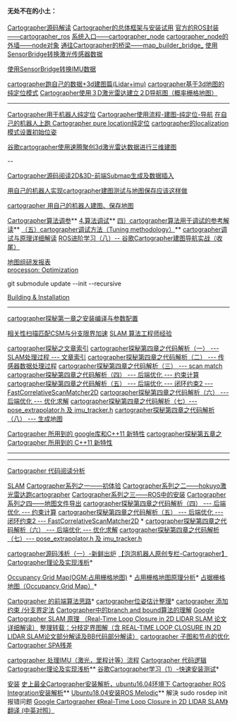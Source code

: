 
#### 无处不在的小土：
[Cartographer源码解读](https://gaoyichao.com/Xiaotu/?book=Cartographer源码解读&title=index)
[Cartographer的总体框架与安装试用](https://gaoyichao.com/Xiaotu/?book=Cartographer源码解读&title=Cartographer的总体框架与安装试用)
[官方的ROS封装——cartographer_ros](https://gaoyichao.com/Xiaotu/?book=Cartographer源码解读&title=官方的ROS封装_cartographer_ros)
[系统入口——cartographer_node](https://gaoyichao.com/Xiaotu/?book=Cartographer源码解读&title=系统入口_cartographer_node)
[cartographer_node的外墙——node对象](https://gaoyichao.com/Xiaotu/?book=Cartographer源码解读&title=cartographer_node的外墙_node对象)
[通往Cartographer的桥梁——map_builder_bridge_](https://gaoyichao.com/Xiaotu/?book=Cartographer源码解读&title=通往Cartographer的桥梁_map_builder_bridge_)
[使用SensorBridge转换激光传感器数据](https://gaoyichao.com/Xiaotu/?book=Cartographer源码解读&title=使用SensorBridge转换激光传感器数据)

[使用SensorBridge转换IMU数据](https://gaoyichao.com/Xiaotu/?book=Cartographer源码解读&title=使用SensorBridge转换IMU数据)


[cartographer跑自己的数据+3d建图篇(Lidar+imu)](https://blog.csdn.net/qq_40216084/article/details/105531983)
[cartographer基于3d地图的纯定位模式](https://blog.csdn.net/qq_40216084/article/details/106086066?utm_medium=distribute.pc_relevant.none-task-blog-BlogCommendFromMachineLearnPai2-1.channel_param&depth_1-utm_source=distribute.pc_relevant.none-task-blog-BlogCommendFromMachineLearnPai2-1.channel_param)
[Cartographer使用３D激光雷达建立２D导航图（概率栅格地图）](https://blog.csdn.net/awesomewan/article/details/106545112?utm_medium=distribute.pc_relevant.none-task-blog-title-2&spm=1001.2101.3001.4242)


---
[Cartographer用于机器人纯定位](https://blog.csdn.net/weixin_36976685/article/details/103834608#commentBox)
[Cartographer使用流程-建图-纯定位-导航](https://blog.csdn.net/weixin_43259286/article/details/105143605)
[在自己的机器人上跑 Cartographer pure location纯定位](https://blog.csdn.net/qq_34935373/article/details/107315845?utm_medium=distribute.pc_aggpage_search_result.none-task-blog-2~all~top_click~default-1-107315845.nonecase&utm_term=cartographer纯定位&spm=1000.2123.3001.4430)
[cartographer的localization模式设置初始位姿](https://blog.csdn.net/xiekaikaibing/article/details/80080506)



[谷歌cartographer使用速腾聚创3d激光雷达数据进行三维建图](https://blog.csdn.net/bluewhalerobot/article/details/81672986?utm_medium=distribute.pc_relevant_t0.none-task-blog-BlogCommendFromMachineLearnPai2-1.channel_param&depth_1-utm_source=distribute.pc_relevant_t0.none-task-blog-BlogCommendFromMachineLearnPai2-1.channel_param)

--

[Cartographer源码阅读2D&3D-前端Submap生成及数据插入](https://blog.csdn.net/yeluohanchan/article/details/108855870?utm_medium=distribute.pc_relevant_t0.none-task-blog-BlogCommendFromMachineLearnPai2-1.channel_param&depth_1-utm_source=distribute.pc_relevant_t0.none-task-blog-BlogCommendFromMachineLearnPai2-1.channel_param)

[用自己的机器人实现cartographer建图测试与地图保存应该这样做](https://blog.csdn.net/zhao_ke_xue/article/details/87875984?utm_medium=distribute.pc_relevant.none-task-blog-BlogCommendFromMachineLearnPai2-1.channel_param&depth_1-utm_source=distribute.pc_relevant.none-task-blog-BlogCommendFromMachineLearnPai2-1.channel_param)

[cartographer 用自己的机器人建图、保存地图](https://blog.csdn.net/m0_37672916/article/details/77198261?utm_medium=distribute.pc_relevant_t0.none-task-blog-BlogCommendFromMachineLearnPai2-1.channel_param&depth_1-utm_source=distribute.pc_relevant_t0.none-task-blog-BlogCommendFromMachineLearnPai2-1.channel_param#commentBox)

[Cartographer算法调参](https://blog.csdn.net/weixin_42232742/article/details/86608913)**
[4.算法调试](https://blog.csdn.net/weixin_30471561/article/details/97520539)**
[四）cartographer算法用于调试的参考解读](https://blog.csdn.net/windxf/article/details/104377637?utm_medium=distribute.pc_relevant.none-task-blog-BlogCommendFromBaidu-1.channel_param&depth_1-utm_source=distribute.pc_relevant.none-task-blog-BlogCommendFromBaidu-1.channel_param)**
[（五）cartographer调试方法（Tuning methodology）](https://blog.csdn.net/windxf/article/details/104391217?utm_medium=distribute.pc_relevant_t0.none-task-blog-BlogCommendFromMachineLearnPai2-1.channel_param&depth_1-utm_source=distribute.pc_relevant_t0.none-task-blog-BlogCommendFromMachineLearnPai2-1.channel_param)**
[cartographer调试与原理详细解读](https://blog.csdn.net/weixin_42861143/article/details/104021487?utm_medium=distribute.pc_relevant_t0.none-task-blog-BlogCommendFromMachineLearnPai2-1.channel_param&depth_1-utm_source=distribute.pc_relevant_t0.none-task-blog-BlogCommendFromMachineLearnPai2-1.channel_param)
[ROS进阶学习（八）-- 谷歌Cartographer建图导航实战（收尾）](https://blog.csdn.net/weixin_40641902/article/details/80872059?utm_medium=distribute.pc_relevant_t0.none-task-blog-BlogCommendFromMachineLearnPai2-1.channel_param&depth_1-utm_source=distribute.pc_relevant_t0.none-task-blog-BlogCommendFromMachineLearnPai2-1.channel_param)


[地图组研发报表](https://docs.qq.com/sheet/DRk5aV1FKUWVsY2h2?tab=BB08J2) &nbsp;   
[processon: Optimization](https://www.processon.com/mindmap/5f8658dfe401fd06fd87a0b4)  

git submodule update --init --recursive

[Building & Installation](https://google-cartographer-ros.readthedocs.io/en/latest/compilation.html#building-installation)



---




[cartographer探秘第一章之安装编译与参数配置](https://blog.csdn.net/tiancailx/article/details/90757522#commentBox)

[相关性扫描匹配CSM与分支限界加速](https://blog.csdn.net/weixin_35695879/article/details/103511418?utm_medium=distribute.pc_relevant.none-task-blog-BlogCommendFromBaidu-8.channel_param&depth_1-utm_source=distribute.pc_relevant.none-task-blog-BlogCommendFromBaidu-8.channel_param#commentBox)
[SLAM 算法工程师经验](https://blog.csdn.net/weixin_35695879/article/details/90757828)

[cartographer探秘之文章索引](https://blog.csdn.net/tiancailx/article/details/105437744)
[cartographer探秘第四章之代码解析（一） --- SLAM处理过程 --- 文章索引](https://blog.csdn.net/tiancailx/article/details/96478656)
[cartographer探秘第四章之代码解析（二） --- 传感器数据处理过程](https://blog.csdn.net/tiancailx/article/details/96138354)
[cartographer探秘第四章之代码解析（三） --- scan match](https://blog.csdn.net/tiancailx/article/details/97393967?utm_medium=distribute.pc_relevant.none-task-blog-BlogCommendFromMachineLearnPai2-1.channel_param&depth_1-utm_source=distribute.pc_relevant.none-task-blog-BlogCommendFromMachineLearnPai2-1.channel_param)
[cartographer探秘第四章之代码解析（四） --- 后端优化 --- 约束计算](https://blog.csdn.net/tiancailx/article/details/97759161/?utm_medium=distribute.pc_relevant.none-task-blog-title-3&spm=1001.2101.3001.4242)
[cartographer探秘第四章之代码解析（五） --- 后端优化 --- 闭环约束2 --- FastCorrelativeScanMatcher2D](https://blog.csdn.net/tiancailx/article/details/100739192)
[cartographer探秘第四章之代码解析（六） --- 后端优化 --- 优化求解](https://blog.csdn.net/tiancailx/article/details/100739634)
[cartographer探秘第四章之代码解析（七）--- pose_extrapolator.h 及 imu_tracker.h](https://blog.csdn.net/tiancailx/article/details/102628651?utm_medium=distribute.pc_relevant.none-task-blog-BlogCommendFromMachineLearnPai2-2.channel_param&depth_1-utm_source=distribute.pc_relevant.none-task-blog-BlogCommendFromMachineLearnPai2-2.channel_param)
[cartographer探秘第四章之代码解析（八） --- 生成地图](https://blog.csdn.net/tiancailx/article/details/102778393)

[Cartographer 所用到的 google库和C++11 新特性](https://blog.csdn.net/CAOCAO199041/article/details/101536486?utm_medium=distribute.pc_relevant_t0.none-task-blog-BlogCommendFromMachineLearnPai2-1.channel_param&depth_1-utm_source=distribute.pc_relevant_t0.none-task-blog-BlogCommendFromMachineLearnPai2-1.channel_param)
[cartographer探秘第五章之 Cartographer 所用到的 C++11 新特性](https://blog.csdn.net/tiancailx/article/details/95939452)


---
---

[Cartographer 代码阅读分析](https://blog.csdn.net/roadseek_zw/article/details/66968762?utm_medium=distribute.pc_relevant_t0.none-task-blog-BlogCommendFromMachineLearnPai2-1.channel_param&depth_1-utm_source=distribute.pc_relevant_t0.none-task-blog-BlogCommendFromMachineLearnPai2-1.channel_param)

[SLAM](https://www.cnblogs.com/wenhust/tag/SLAM/)
[Cartographer系列之一——初体验](https://www.cnblogs.com/wenhust/p/5961017.html)
[Cartographer系列之二——hokuyo激光雷达跑cartographer](https://www.cnblogs.com/wenhust/p/6047258.html)
[Cartographer系列之三——ROS中的安装](https://www.cnblogs.com/wenhust/p/6112845.html)
[Cartographer系列之四——地图文件导出](https://www.cnblogs.com/wenhust/p/6189715.html)
[cartographer探秘第四章之代码解析（四） --- 后端优化 --- 约束计算](https://blog.csdn.net/tiancailx/article/details/97759161/?utm_medium=distribute.pc_relevant.none-task-blog-title-3&spm=1001.2101.3001.4242)
[cartographer探秘第四章之代码解析（五） --- 后端优化 --- 闭环约束2 --- FastCorrelativeScanMatcher2D](https://blog.csdn.net/tiancailx/article/details/100739192?utm_medium=distribute.pc_relevant.none-task-blog-title-2&spm=1001.2101.3001.4242) *
[cartographer探秘第四章之代码解析（六） --- 后端优化 --- 优化求解](https://blog.csdn.net/tiancailx/article/details/100739634?utm_medium=distribute.pc_relevant.none-task-blog-title-3&spm=1001.2101.3001.4242)
[cartographer探秘第四章之代码解析（七）--- pose_extrapolator.h 及 imu_tracker.h](https://blog.csdn.net/tiancailx/article/details/102628651?utm_medium=distribute.pc_relevant.none-task-blog-title-9&spm=1001.2101.3001.4242)

[cartographer源码浅析（一）-新鲜出炉](https://blog.csdn.net/liuxiaofei823/article/details/70207814#commentBox)
[【泡泡机器人原创专栏-Cartographer】Cartographer理论及实现浅析](https://mp.weixin.qq.com/s/LdbFp-Zvkr02-_25ILb16g)*

[Occupancy Grid Map(OGM:占用栅格地图)](https://blog.csdn.net/m0_37931718/article/details/96427661?utm_medium=distribute.pc_relevant.none-task-blog-title-1&spm=1001.2101.3001.4242) *
[占用栅格地图原理分析](https://blog.csdn.net/weixin_40863346/article/details/92575794)*
[占据栅格地图（Occupancy Grid Map）](https://zhuanlan.zhihu.com/p/21738718)*

[Cartographer 的前端算法思路](https://blog.csdn.net/u012209790/article/details/82735923)*
[cartographer位姿估计整理](https://blog.csdn.net/xiaoma_bk/article/details/81128482)*
[cartographer 添加约束 /分支界定法](https://blog.csdn.net/xiaoma_bk/article/details/83040559)
[Cartographer中的branch and bound算法的理解](https://blog.csdn.net/u013620235/article/details/72956929)
[Google Cartographer SLAM 原理 （Real-Time Loop Closure in 2D LIDAR SLAM 论文详细解读）](https://blog.csdn.net/weixin_36976685/article/details/84994701)
[整理转载：分枝定界图解（含 REAL-TIME LOOP CLOSURE IN 2D LIDAR SLAM论文部分解读及BB代码部分解读）](https://www.freesion.com/article/4747857410/)
[cartographer 子图和节点的优化](https://blog.csdn.net/xiaoma_bk/article/details/82392295#commentBox)
[Cartographer SPA残差](https://blog.csdn.net/MyArrow/article/details/82909148)

[cartographer 处理IMU（激光，里程计等）流程](https://blog.csdn.net/xiaoma_bk/article/details/81387979?utm_medium=distribute.pc_relevant_t0.none-task-blog-BlogCommendFromMachineLearnPai2-1.channel_param&depth_1-utm_source=distribute.pc_relevant_t0.none-task-blog-BlogCommendFromMachineLearnPai2-1.channel_param)
[Cartographer 代码逻辑](https://blog.csdn.net/xiaoma_bk/article/details/80000933?utm_medium=distribute.pc_relevant_t0.none-task-blog-BlogCommendFromMachineLearnPai2-1.channel_param&depth_1-utm_source=distribute.pc_relevant_t0.none-task-blog-BlogCommendFromMachineLearnPai2-1.channel_param)
[Cartographer理论及实现浅析](https://blog.csdn.net/u012700322/article/details/53513527?utm_medium=distribute.pc_relevant_t0.none-task-blog-BlogCommendFromMachineLearnPai2-1.channel_param&depth_1-utm_source=distribute.pc_relevant_t0.none-task-blog-BlogCommendFromMachineLearnPai2-1.channel_param)**
[谷歌Cartographer学习（1）-快速安装测试](https://www.cnblogs.com/hitcm/p/5939507.html)*

[安装](https://blog.csdn.net/weixin_39458342/article/details/103276265)
[史上最全Cartographer安装解析，ubuntu16.04环境下 Cartographer ROS Integration安装解析](https://blog.csdn.net/rjasd1128hf/article/details/79888305)**
[Ubuntu18.04安装ROS Melodic](https://blog.csdn.net/qq_44830040/article/details/106049992)**   解決 sudo rosdep init报错问题
[Google Cartographer 《Real-Time Loop Closure in 2D LIDAR SLAM》翻译 (中英对照）](https://blog.csdn.net/luohuiwu/article/details/88890307)